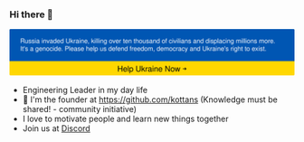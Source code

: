 ### Hi there 👋

[![Stand With Ukraine](https://raw.githubusercontent.com/vshymanskyy/StandWithUkraine/main/banner2-direct.svg)](https://stand-with-ukraine.pp.ua)

- Engineering Leader in my day life
- 🔭  I'm the founder at https://github.com/kottans (Knowledge must be shared! - community initiative)
- I love to motivate people and learn new things together
- Join us at [Discord](https://discord.gg/G6nzhNcr2j)

<!--
**suchov/suchov** is a ✨ _special_ ✨ repository because its `README.md` (this file) appears on your GitHub profile.

-->
